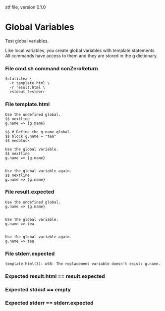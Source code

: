stf file, version 0.1.0

# Global Variables

Test global variables.

Like local variables, you create global variables with template
statements.  All commands have access to them and they are stored in
the g dictionary.

### File cmd.sh command nonZeroReturn

~~~
$statictea \
  -t template.html \
  -r result.html \
  >stdout 2>stderr
~~~

### File template.html

~~~
Use the undefined global.
$$ nextline
g.name => {g.name}

$$ # Define the g.name global.
$$ block g.name = "tea"
$$ endblock

Use the global variable.
$$ nextline
g.name => {g.name}


Use the global variable again.
$$ nextline
g.name => {g.name}
~~~

### File result.expected

~~~
Use the undefined global.
g.name => {g.name}


Use the global variable.
g.name => tea


Use the global variable again.
g.name => tea
~~~

### File stderr.expected

~~~
template.html(3): w58: The replacement variable doesn't exist: g.name.
~~~

### Expected result.html == result.expected
### Expected stdout == empty
### Expected stderr == stderr.expected
